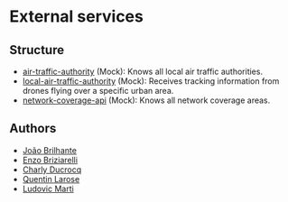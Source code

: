 # External services

## Structure

- [air-traffic-authority](air-traffic-authority) (Mock): Knows all local air traffic authorities.
- [local-air-traffic-authority](local-air-traffic-authority) (Mock): Receives tracking information from drones flying over a specific urban area.
- [network-coverage-api](network-coverage-api) (Mock): Knows all network coverage areas.

## Authors

- [João Brilhante](https://github.com/JoaoBrlt)
- [Enzo Briziarelli](https://github.com/enbriziare)
- [Charly Ducrocq](https://github.com/CharlyDucrocq)
- [Quentin Larose](https://github.com/QuentinLarose)
- [Ludovic Marti](https://github.com/LudovicMarti)
